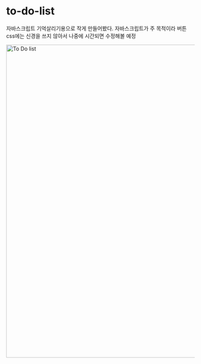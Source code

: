# to-do-list
자바스크립트 기억살리기용으로 작게 만들어봤다.
자바스크립트가 주 목적이라 버튼 css에는 신경을 쓰지 않아서 나중에 시간되면 수정해볼 예정

<img width="835" alt="To Do list" src="https://user-images.githubusercontent.com/47496422/125592045-b520039d-5e28-4bd6-a22b-2f35e4ab86e6.png">
